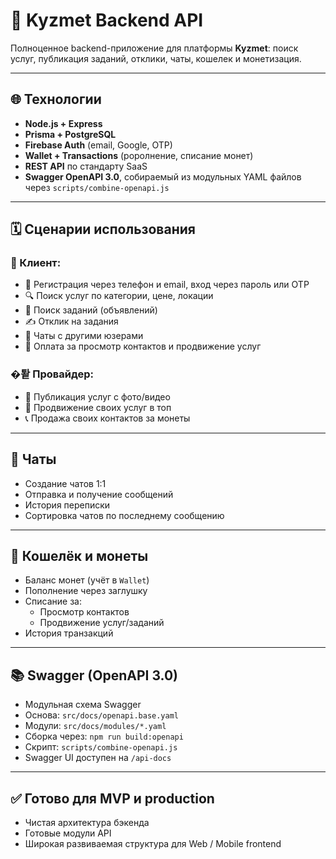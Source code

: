 # 🚀 Kyzmet Backend API

Полноценное backend-приложение для платформы **Kyzmet**:  поиск услуг, публикация заданий, отклики, чаты, кошелек и монетизация.

---

## 🌐 Технологии

- **Node.js + Express**
- **Prisma + PostgreSQL**
- **Firebase Auth** (email, Google, OTP)
- **Wallet + Transactions** (popолнение, списание монет)
- **REST API** по стандарту SaaS
- **Swagger OpenAPI 3.0**, собираемый из модульных YAML файлов через `scripts/combine-openapi.js`

---

## 🗓️ Сценарии использования

### 👤 Клиент:
- 🔐 Регистрация через телефон и email, вход через пароль или OTP
- 🔍 Поиск услуг по категории, цене, локации
- 🌟 Поиск заданий (объявлений)
- ✍️ Отклик на задания
- 💬 Чаты с другими юзерами
- 💸 Оплата за просмотр контактов и продвижение услуг

### �퇕 Провайдер:
- 🔧 Публикация услуг с фото/видео
- 🚀 Продвижение своих услуг в топ
- 📞 Продажа своих контактов за монеты

---

## 💬 Чаты

- Создание чатов 1:1
- Отправка и получение сообщений
- История переписки
- Сортировка чатов по последнему сообщению

---

## 💸 Кошелёк и монеты

- Баланс монет (учёт в `Wallet`)
- Пополнение через заглушку
- Списание за:
  - Просмотр контактов
  - Продвижение услуг/заданий
- История транзакций

---

## 📚 Swagger (OpenAPI 3.0)

- Модульная схема Swagger
- Основа: `src/docs/openapi.base.yaml`
- Модули: `src/docs/modules/*.yaml`
- Сборка через: `npm run build:openapi`
- Скрипт: `scripts/combine-openapi.js`
- Swagger UI доступен на `/api-docs`

---

## ✅ Готово для MVP и production

- Чистая архитектура бэкенда
- Готовые модули API
- Широкая развиваемая структура для Web / Mobile frontend

